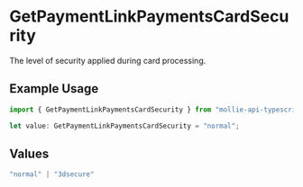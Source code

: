 # GetPaymentLinkPaymentsCardSecurity

The level of security applied during card processing.

## Example Usage

```typescript
import { GetPaymentLinkPaymentsCardSecurity } from "mollie-api-typescript/models/operations";

let value: GetPaymentLinkPaymentsCardSecurity = "normal";
```

## Values

```typescript
"normal" | "3dsecure"
```